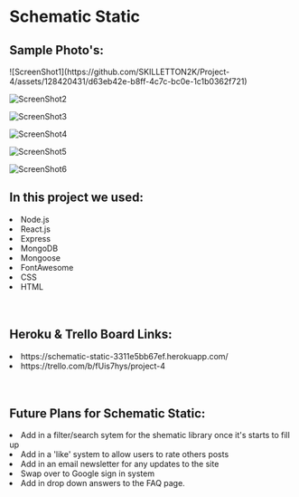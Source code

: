 <h1>
     Schematic Static &nbsp;
    <i class="fa-solid fa-cloud-bolt fa-flip-horizontal"></i>
</h1>


<h2>Sample Photo's:</h2>
![ScreenShot1](https://github.com/SKILLETTON2K/Project-4/assets/128420431/d63eb42e-b8ff-4c7c-bc0e-1c1b0362f721)

![ScreenShot2](https://github.com/SKILLETTON2K/Project-4/assets/128420431/01211737-94a1-489c-9274-597e253bc435)

![ScreenShot3](https://github.com/SKILLETTON2K/Project-4/assets/128420431/8f47ef29-a185-4d76-bb39-653ff5fdef9b)

![ScreenShot4](https://github.com/SKILLETTON2K/Project-4/assets/128420431/23592d0d-c98c-49c3-a28a-9acf53005935)

![ScreenShot5](https://github.com/SKILLETTON2K/Project-4/assets/128420431/1942292d-6e65-4bf0-9868-8d10c626aabd)

![ScreenShot6](https://github.com/SKILLETTON2K/Project-4/assets/128420431/33ba2ec8-e3a4-40ba-bb01-fba8a1bbad01)

<h2>In this project we used:</h2>
<li>Node.js</li>
<li>React.js</li>
<li>Express</li>
<li>MongoDB</li>
<li>Mongoose</li>
<li>FontAwesome</li>
<li>CSS</li>
<li>HTML</li>
<br></br>



<h2>Heroku & Trello Board Links:</h2>
<li>
https://schematic-static-3311e5bb67ef.herokuapp.com/
</li>
<li>
https://trello.com/b/fUis7hys/project-4
</li>
<br></br>



<h2>Future Plans for Schematic Static:</h2>

<li>Add in a filter/search sytem for the shematic library once it's starts to fill up</li>
<li>Add in a 'like' system to allow users to rate others posts</li>
<li>Add in an email newsletter for any updates to the site</li>
<li>Swap over to Google sign in system</li>
<li>Add in drop down answers to the FAQ page.</li>



